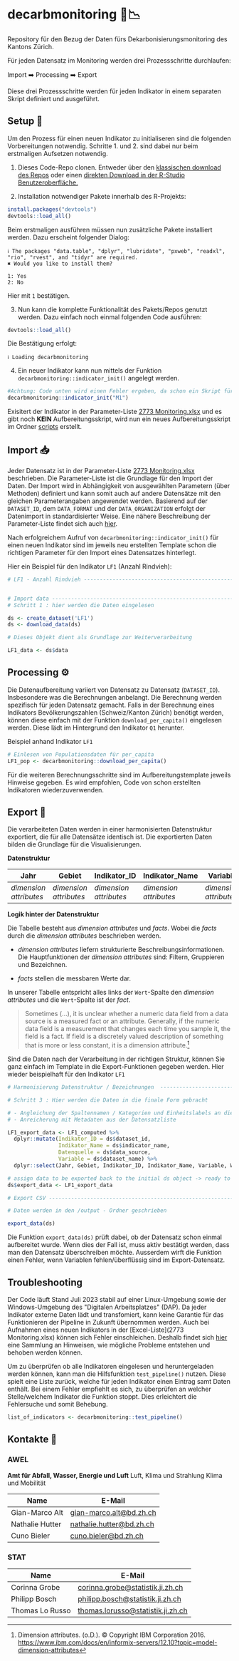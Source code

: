 
# decarbmonitoring 🌳📉

<!-- badges: start -->
<!-- badges: end -->

Repository für den Bezug der Daten fürs Dekarbonisierungsmonitoring des
Kantons Zürich.

Für jeden Datensatz im Monitoring werden drei Prozessschritte
durchlaufen:

Import ➡️ Processing ➡️ Export

Diese drei Prozessschritte werden für jeden Indikator in einem separaten
Skript definiert und ausgeführt.

## Setup 📁

Um den Prozess für einen neuen Indikator zu initialiseren sind die
folgenden Vorbereitungen notwendig. 
Schritte 1. und 2. sind dabei nur beim erstmaligen Aufsetzen notwendig.

1.  Dieses Code-Repo clonen. Entweder über den [klassischen download des
    Repos](https://github.com/statistikZH/decarb_monitoring/archive/refs/heads/main.zip)
    oder einen [direkten Download in der R-Studio
    Benutzeroberfläche.](https://happygitwithr.com/rstudio-git-github.html#clone-the-test-github-repository-to-your-computer-via-rstudio)

2.  Installation notwendiger Pakete innerhalb des R-Projekts:

``` r
install.packages("devtools")
devtools::load_all()
```

Beim erstmaligen ausführen müssen nun zusätzliche Pakete installiert
werden. Dazu erscheint folgender Dialog:

    ℹ The packages "data.table", "dplyr", "lubridate", "pxweb", "readxl", "rio", "rvest", and "tidyr" are required.
    ✖ Would you like to install them?

    1: Yes
    2: No

Hier mit `1` bestätigen.

3.  Nun kann die komplette Funktionalität des Pakets/Repos genutzt
    werden. Dazu einfach noch einmal folgenden Code ausführen:

``` r
devtools::load_all()
```

Die Bestätigung erfolgt:

    ℹ Loading decarbmonitoring

4.  Ein neuer Indikator kann nun mittels der Funktion `decarbmonitoring::indicator_init()` angelegt werden.

``` r
#Achtung: Code unten wird einen Fehler ergeben, da schon ein Skript für den Indikator M1 exisitert.
decarbmonitoring::indicator_init("M1")
```
Exisitert der Indikator in der Parameter-Liste [2773
Monitoring.xlsx](https://github.com/statistikZH/decarb_monitoring/blob/main/2773%20Monitoring.xlsx) und es gibt noch **KEIN** Aufbereitungsskript, wird nun ein neues Aufbereitungsskript im Ordner [scripts](scripts) erstellt.


## Import 📥

Jeder Datensatz ist in der Parameter-Liste [2773
Monitoring.xlsx](https://github.com/statistikZH/decarb_monitoring/blob/main/2773%20Monitoring.xlsx)
beschrieben. Die Parameter-Liste ist die Grundlage für den Import der
Daten. Der Import wird in Abhängigkeit von ausgewählten Parametern (über
Methoden) definiert und kann somit auch auf andere Datensätze mit den
gleichen Parameterangaben angewendet werden. Basierend auf der
`DATASET_ID`, dem `DATA_FORMAT` und der `DATA_ORGANIZATION` erfolgt der
Datenimport in standardisierter Weise. Eine nähere Beschreibung der Parameter-Liste findet sich auch [hier](docu/parameter_list.md).

Nach erfolgreichem Aufruf von `decarbmonitoring::indicator_init()` für einen neuen Indikator sind im jeweils neu erstellten Template schon die richtigen Parameter für den Import 
eines Datensatzes hinterlegt. 

Hier ein Beispiel für den Indikator `LF1` (Anzahl Rindvieh):

``` r
# LF1 - Anzahl Rindvieh ----------------------------------------------------


# Import data -------------------------------------------------------------
# Schritt 1 : hier werden die Daten eingelesen

ds <- create_dataset('LF1')
ds <- download_data(ds)

# Dieses Objekt dient als Grundlage zur Weiterverarbeitung

LF1_data <- ds$data

```


## Processing ⚙️

Die Datenaufbereitung variiert von Datensatz zu Datensatz
(`DATASET_ID`). Insbesondere was die Berechnungen anbelangt. Die
Berechnung werden spezifisch für jeden Datensatz gemacht. Falls in der Berechnung eines Indikators Bevölkerungszahlen (Schweiz/Kanton Zürich) benötigt werden, können diese einfach 
mit der Funktion `download_per_capita()` eingelesen werden. Diese lädt im Hintergrund den Indikator `Q1` herunter.

Beispiel anhand Indikator `LF1`

```r
# Einlesen von Populationsdaten für per_capita
LF1_pop <- decarbmonitoring::download_per_capita()
```

Für die weiteren Berechnungsschritte sind im Aufbereitungstemplate jeweils Hinweise gegeben. Es wird empfohlen, Code von schon erstellten Indikatoren wiederzuverwenden.

## Export 💾

Die verarbeiteten Daten werden in einer harmonisierten Datenstruktur
exportiert, die für alle Datensätze identisch ist. Die exportierten
Daten bilden die Grundlage für die Visualisierungen.



**Datenstruktur**

| Jahr                    | Gebiet                  | Indikator_ID            | Indikator_Name          | Variable                | Datenquelle             | Einheit                 | Wert   |
|-------------------------|-------------------------|-------------------------|-------------------------|-------------------------|-------------------------|-------------------------|--------|
| *dimension attributes* | *dimension attributes* | *dimension attributes* | *dimension attributes* | *dimension attributes* | *dimension attributes* | *dimension attributes* | *fact* |

**Logik hinter der Datenstruktur**

Die Tabelle besteht aus *dimension attributes* und *facts*. Wobei die
*facts* durch die *dimension attributes* beschrieben werden.

- *dimension attributes* liefern strukturierte
  Beschreibungsinformationen. Die Hauptfunktionen der *dimension
  attributes* sind: Filtern, Gruppieren und Bezeichnen.

- *facts* stellen die messbaren Werte dar.

In unserer Tabelle entspricht alles links der `Wert`-Spalte den
*dimension attributes* und die `Wert`-Spalte ist der *fact*.

> Sometimes (…), it is unclear whether a numeric data field from a data
> source is a measured fact or an attribute. Generally, if the numeric
> data field is a measurement that changes each time you sample it, the
> field is a fact. If field is a discretely valued description of
> something that is more or less constant, it is a dimension
> attribute.[^1]

Sind die Daten nach der Verarbeitung in der richtigen Struktur, können Sie ganz einfach im Template in die Export-Funktionen gegeben werden. Hier wieder beispielhaft für den Indikator `LF1`

```r
# Harmonisierung Datenstruktur / Bezeichnungen  ----------------------------------------------------------

# Schritt 3 : Hier werden die Daten in die finale Form gebracht

# - Angleichung der Spaltennamen / Kategorien und Einheitslabels an die Konvention
# - Anreicherung mit Metadaten aus der Datensatzliste

LF1_export_data <- LF1_computed %>%
  dplyr::mutate(Indikator_ID = ds$dataset_id,
                Indikator_Name = ds$indicator_name,
                Datenquelle = ds$data_source,
                Variable = ds$dataset_name) %>%
  dplyr::select(Jahr, Gebiet, Indikator_ID, Indikator_Name, Variable, Wert, Einheit, Datenquelle)

# assign data to be exported back to the initial ds object -> ready to export
ds$export_data <- LF1_export_data

# Export CSV --------------------------------------------------------------

# Daten werden in den /output - Ordner geschrieben

export_data(ds)

```

Die Funktion `export_data(ds)` prüft dabei, ob der Datensatz schon einmal aufbereitet wurde. Wenn dies der Fall ist, muss aktiv bestätigt werden, dass man den Datensatz überschreiben möchte.
Ausserdem wirft die Funktion einen Fehler, wenn Variablen fehlen/überflüssig sind im Export-Datensatz.

## Troubleshooting
Der Code läuft Stand Juli 2023 stabil auf einer Linux-Umgebung sowie der Windows-Umgebung des "Digitalen Arbeitsplatzes" (DAP). Da jeder Indikator externe Daten lädt und transfomiert, kann keine Garantie für das Funktionieren der Pipeline in Zukunft übernommen werden. Auch bei Aufnahmen eines neuen Indikators in der [Excel-Liste](2773 Monitoring.xlsx) können sich Fehler einschleichen. Deshalb findet sich [hier](docu/Troubleshooting.md) eine Sammlung an Hinweisen, wie mögliche Probleme entstehen und behoben werden können. 

Um zu überprüfen ob alle Indikatoren eingelesen und heruntergeladen werden können, kann man die Hilfsfunktion `test_pipeline()` nutzen. Diese spielt eine Liste zurück, welche für jeden Indikator einen Eintrag samt Daten enthält. Bei einem Fehler empfiehlt es sich, zu überprüfen an welcher Stelle/welchem Indikator die Funktion stoppt. Dies erleichtert die Fehlersuche und somit Behebung.

```r
list_of_indicators <- decarbmonitoring::test_pipeline()

```
 
## Kontakte 📧

### AWEL

**Amt für Abfall, Wasser, Energie und Luft** Luft, Klima und Strahlung
Klima und Mobilität

| Name            | E-Mail                   |
|-----------------|--------------------------|
| Gian-Marco Alt  | gian-marco.alt@bd.zh.ch  |
| Nathalie Hutter | nathalie.hutter@bd.zh.ch |
| Cuno Bieler     | cuno.bieler@bd.zh.ch     |

### STAT

| Name            | E-Mail                            |
|-----------------|-----------------------------------|
| Corinna Grobe   | corinna.grobe@statistik.ji.zh.ch  |
| Philipp Bosch   | philipp.bosch@statistik.ji.zh.ch  |
| Thomas Lo Russo | thomas.lorusso@statistik.ji.zh.ch |

[^1]: Dimension attributes. (o.D.). © Copyright IBM Corporation 2016.
    <https://www.ibm.com/docs/en/informix-servers/12.10?topic=model-dimension-attributes>
